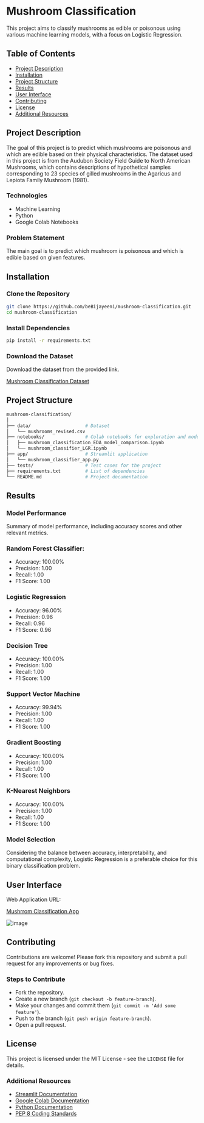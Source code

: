 # Mushroom Classification

This project aims to classify mushrooms as edible or poisonous using various machine learning models, with a focus on Logistic Regression.

## Table of Contents
- [Project Description](#project-description)
- [Installation](#installation)
- [Project Structure](#project-structure)
- [Results](#results)
- [User Interface](#user-interface)
- [Contributing](#contributing)
- [License](#license)
- [Additional Resources](#additional-resources)

## Project Description
The goal of this project is to predict which mushrooms are poisonous and which are edible based on their physical characteristics. The dataset used in this project is from the Audubon Society Field Guide to North American Mushrooms, which contains descriptions of hypothetical samples corresponding to 23 species of gilled mushrooms in the Agaricus and Lepiota Family Mushroom (1981).

### Technologies
- Machine Learning
- Python
- Google Colab Notebooks

### Problem Statement
The main goal is to predict which mushroom is poisonous and which is edible based on given features.

## Installation

### Clone the Repository
```sh
git clone https://github.com/beBijayeeni/mushroom-classification.git
cd mushroom-classification
```

### Install Dependencies
```sh
pip install -r requirements.txt
```

### Download the Dataset
Download the dataset from the provided link.

[Mushroom Classification Dataset](https://www.kaggle.com/uciml/mushroom-classification)

## Project Structure

```sh
mushroom-classification/
│
├── data/                    # Dataset
│   └── mushrooms_revised.csv
├── notebooks/               # Colab notebooks for exploration and model building
│   ├── mushroom_classification_EDA_model_comparison.ipynb
│   └── mushroom_classifier_LGR.ipynb
├── app/                     # Streamlit application
│   └── mushroom_classifier_app.py
├── tests/                   # Test cases for the project
├── requirements.txt         # List of dependencies
└── README.md                # Project documentation
```

## Results

### Model Performance
Summary of model performance, including accuracy scores and other relevant metrics.

### Random Forest Classifier:
- Accuracy: 100.00%
- Precision: 1.00
- Recall: 1.00
- F1 Score: 1.00

### Logistic Regression
- Accuracy: 96.00%
- Precision: 0.96
- Recall: 0.96
- F1 Score: 0.96

### Decision Tree
- Accuracy: 100.00%
- Precision: 1.00
- Recall: 1.00
- F1 Score: 1.00

### Support Vector Machine
- Accuracy: 99.94%
- Precision: 1.00
- Recall: 1.00
- F1 Score: 1.00

### Gradient Boosting
- Accuracy: 100.00%
- Precision: 1.00
- Recall: 1.00
- F1 Score: 1.00

### K-Nearest Neighbors
- Accuracy: 100.00%
- Precision: 1.00
- Recall: 1.00
- F1 Score: 1.00

### Model Selection
Considering the balance between accuracy, interpretability, and computational complexity, Logistic Regression is a preferable choice for this binary classification problem.

## User Interface

Web Application URL:

[Mushrrom Classification App](https://mushroom-classification-webapp.streamlit.app/)

![image](https://github.com/user-attachments/assets/b1041266-9d29-42e9-9e56-c60db74eedf0)

## Contributing

Contributions are welcome! Please fork this repository and submit a pull request for any improvements or bug fixes.

### Steps to Contribute
- Fork the repository.
- Create a new branch (`git checkout -b feature-branch`).
- Make your changes and commit them (`git commit -m 'Add some feature'`).
- Push to the branch (`git push origin feature-branch`).
- Open a pull request.

## License

This project is licensed under the MIT License - see the `LICENSE` file for details.

### Additional Resources
- [Streamlit Documentation](https://docs.streamlit.io/)
- [Google Colab Documentation](https://colab.research.google.com/notebooks/basic_features_overview.ipynb)
- [Python Documentation](https://docs.python.org/3/)
- [PEP 8 Coding Standards](https://peps.python.org/pep-0008/)
